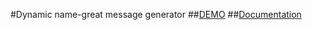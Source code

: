 #Dynamic name-great message generator
##[DEMO](http://gci.yathannsh.com/whomi/)
##[Documentation](http://gci.yathannsh.com/blog/)
